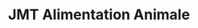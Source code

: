 ---
title: "JMT Alimentation Animale"
url: /proville/jmt-alimentation-animale/
shop: animal de compagnie
---